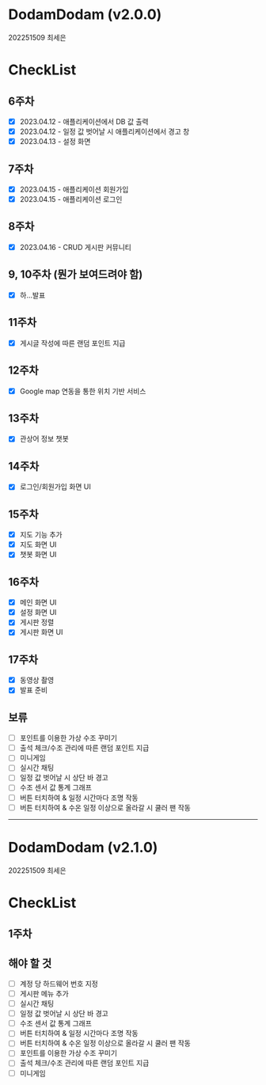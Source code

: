 # DodamDodam (v2.0.0)
202251509 최세은

# CheckList

## 6주차
- [x] 2023.04.12 - 애플리케이션에서 DB 값 출력
- [x] 2023.04.12 - 일정 값 벗어날 시 애플리케이션에서 경고 창
- [x] 2023.04.13 - 설정 화면

## 7주차
- [x] 2023.04.15 - 애플리케이션 회원가입
- [x] 2023.04.15 - 애플리케이션 로그인

## 8주차
- [x] 2023.04.16 - CRUD 게시판 커뮤니티

## 9, 10주차 (뭔가 보여드려야 함)
- [x] 하...발표

## 11주차
- [x] 게시글 작성에 따른 랜덤 포인트 지급

## 12주차
- [x] Google map 연동을 통한 위치 기반 서비스

## 13주차
- [x] 관상어 정보 챗봇

## 14주차
- [x] 로그인/회원가입 화면 UI

## 15주차
- [x] 지도 기능 추가
- [x] 지도 화면 UI
- [x] 챗봇 화면 UI

## 16주차
- [x] 메인 화면 UI
- [x] 설정 화면 UI
- [x] 게시판 정렬
- [x] 게시판 화면 UI

## 17주차
- [x] 동영상 촬영
- [x] 발표 준비

## 보류
- [ ] 포인트를 이용한 가상 수조 꾸미기
- [ ] 출석 체크/수조 관리에 따른 랜덤 포인트 지급
- [ ] 미니게임
- [ ] 실시간 채팅
- [ ] 일정 값 벗어날 시 상단 바 경고
- [ ] 수조 센서 값 통계 그래프
- [ ] 버튼 터치하여 & 일정 시간마다 조명 작동
- [ ] 버튼 터치하여 & 수온 일정 이상으로 올라갈 시 쿨러 팬 작동

---

# DodamDodam (v2.1.0)
202251509 최세은

# CheckList

## 1주차

## 해야 할 것
- [ ] 계정 당 하드웨어 번호 지정
- [ ] 게시판 메뉴 추가
- [ ] 실시간 채팅
- [ ] 일정 값 벗어날 시 상단 바 경고
- [ ] 수조 센서 값 통계 그래프
- [ ] 버튼 터치하여 & 일정 시간마다 조명 작동
- [ ] 버튼 터치하여 & 수온 일정 이상으로 올라갈 시 쿨러 팬 작동
- [ ] 포인트를 이용한 가상 수조 꾸미기
- [ ] 출석 체크/수조 관리에 따른 랜덤 포인트 지급
- [ ] 미니게임
